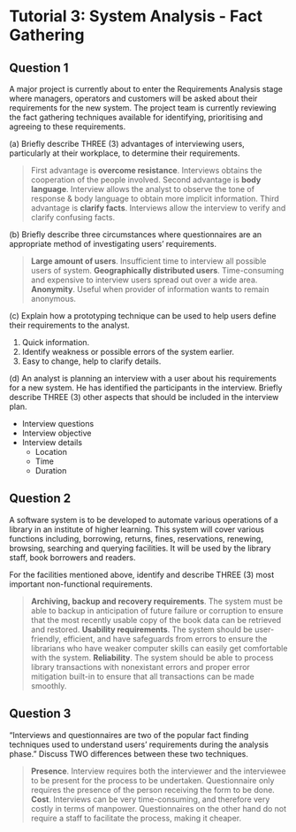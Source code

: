 # Tutorial 3: System Analysis - Fact Gathering

## Question 1

A major project is currently about to enter the Requirements Analysis stage where managers, operators and customers will be asked about their requirements for the new system. The project team is currently reviewing the fact gathering techniques available for identifying, prioritising and agreeing to these requirements.

(a) Briefly describe THREE (3) advantages of interviewing users, particularly at their workplace, to determine their requirements.

> First advantage is **overcome resistance**. Interviews obtains the cooperation of the people involved.
> Second advantage is **body language**. Interview allows the analyst to observe the tone of response & body language to obtain more implicit information.
> Third advantage is **clarify facts**. Interviews allow the interview to verify and clarify confusing facts.

(b) Briefly describe three circumstances where questionnaires are an appropriate method of investigating users’ requirements.

> **Large amount of users**. Insufficient time to interview all possible users of system.
> **Geographically distributed users**. Time-consuming and expensive to interview users spread out over a wide area.
> **Anonymity**. Useful when provider of information wants to remain anonymous.

(c) Explain how a prototyping technique can be used to help users define their requirements to the analyst.

1. Quick information.
2. Identify weakness or possible errors of the system earlier.
3. Easy to change, help to clarify details.

(d) An analyst is planning an interview with a user about his requirements for a new system. He has identified the participants in the interview. Briefly describe THREE (3) other aspects that should be included in the interview plan.

- Interview questions
- Interview objective
- Interview details
  - Location
  - Time
  - Duration

## Question 2

A software system is to be developed to automate various operations of a library in an institute of higher learning. This system will cover various functions including, borrowing, returns, fines, reservations, renewing, browsing, searching and querying facilities. It will be used by the library staff, book borrowers and readers.

For the facilities mentioned above, identify and describe THREE (3) most important non-functional requirements.

> **Archiving, backup and recovery requirements**. The system must be able to backup in anticipation of future failure or corruption to ensure that the most recently usable copy of the book data can be retrieved and restored.
> **Usability requirements**. The system should be user-friendly, efficient, and have safeguards from errors to ensure the librarians who have weaker computer skills can easily get comfortable with the system.
> **Reliability**. The system should be able to process library transactions with nonexistant errors and proper error mitigation built-in to ensure that all transactions can be made smoothly.

## Question 3

“Interviews and questionnaires are two of the popular fact finding techniques used to understand users’ requirements during the analysis phase.” Discuss TWO differences between these two techniques.

> **Presence**. Interview requires both the interviewer and the interviewee to be present for the process to be undertaken. Questionnaire only requires the presence of the person receiving the form to be done.
> **Cost**. Interviews can be very time-consuming, and therefore very costly in terms of manpower. Questionnaires on the other hand do not require a staff to facilitate the process, making it cheaper.
